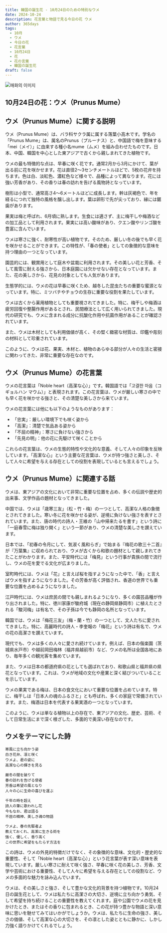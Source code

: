 ```yaml
---
title: 韓国の誕生花 - 10月24日のための特別なウメ
date: 2024-10-24
description: 花言葉と物語で見る今日の花 ウメ
author: 365days
tags:
  - 10月
  - ウメ
  - 今日の花
  - 花言葉
  - 10月24日
  - 花
  - 花の言葉
  - 韓国の誕生花
draft: false
---
```



![매화의 이미지](https://cdn.pixabay.com/photo/2021/03/07/08/28/plum-blossom-6075483_1280.jpg#center)


## 10月24日の花：ウメ（Prunus Mume）

## ウメ（Prunus Mume）に関する説明

ウメ（Prunus Mume）は、バラ科サクラ属に属する落葉小高木です。学名の「Prunus Mume」は、属名のPrunus（プルーナス）と、中国語で梅を意味する「mei（メイ）」に由来する種小名mume（ムメ）を組み合わせたものです。日本、中国、韓国を中心とした東アジアで古くから親しまれてきた植物です。

ウメの最も特徴的な点は、早春に咲く花です。通常2月から3月にかけて、葉が出る前に花を咲かせます。花は直径2〜3センチメートルほどで、5枚の花弁を持ちます。色は白、淡紅色、濃紅色など様々で、品種によって異なります。花には強い芳香があり、その香りは春の訪れを告げる風物詩となっています。

樹形は小型で、通常高さ4〜6メートルほどに成長します。幹は灰褐色で、年を経るにつれて独特の風格を醸し出します。葉は卵形で先が尖っており、縁には鋸歯があります。

果実は梅と呼ばれ、6月頃に熟します。生食には適さず、主に梅干しや梅酒などの加工品として利用されます。果実には高い酸味があり、クエン酸やリンゴ酸を豊富に含んでいます。

ウメは寒さに強く、耐寒性が高い植物です。そのため、厳しい冬の後でも早く花を咲かせることができます。この特性が、「春の使者」としての象徴的な意味を持つ理由の一つとなっています。

園芸的には、観賞用として庭木や盆栽に利用されます。その美しい花と芳香、そして風雪に耐える強さから、日本庭園には欠かせない存在となっています。また、花の美しさから、花見の対象としても人気があります。

生態学的には、ウメの花は早春に咲くため、越冬した昆虫たちの重要な蜜源となっています。特に、ミツバチやチョウの生存に重要な役割を果たしています。

ウメは古くから薬用植物としても重要視されてきました。特に、梅干しや梅酒は疲労回復や整腸作用があるとされ、民間療法として広く用いられてきました。現代の研究でも、ウメに含まれる成分に抗酸化作用や抗菌作用があることが確認されています。

また、ウメは木材としても利用価値が高く、その堅く緻密な材質は、印鑑や彫刻の材料として珍重されています。

このように、ウメは花、果実、木材と、植物のあらゆる部分が人々の生活と密接に関わってきた、非常に重要な存在なのです。

## ウメ（Prunus Mume）の花言葉

ウメの花言葉は「Noble heart（高潔な心）」です。韓国語では「고결한 마음（コギョルハン マウム）」と表現されます。この花言葉は、ウメが厳しい寒さの中でも早く花を咲かせる強さと、その清楚な美しさから来ています。

ウメの花言葉には他にも以下のようなものがあります：

- 「忠実」：厳しい環境下でも咲く姿から
- 「高潔」：清楚で気品ある姿から
- 「不屈の精神」：寒さに負けない強さから
- 「先見の明」：他の花に先駆けて咲くことから

これらの花言葉は、ウメの生態的特性や文化的な意義、そして人々の印象を反映しています。「高潔な心」という主要な花言葉は、ウメが持つ強さと美しさ、そして人々に希望を与える存在としての役割を表現しているとも言えるでしょう。

## ウメ（Prunus Mume）に関連する話

ウメは、東アジアの文化において非常に重要な位置を占め、多くの伝説や歴史的出来事、文学作品の題材となってきました。

中国では、ウメは「歳寒三友」（松・竹・梅）の一つとして、高潔な人格の象徴とされてきました。寒い冬に花を咲かせる姿が、逆境に負けない強さを表すとされています。また、唐の時代の詩人・王維の「山中帰来たるを書す」という詩に「一庭春雪に梅は独り開く」という一節があり、ウメの清楚な美しさを讃えています。

日本では、「初春の令月にして、気淑く風和らぎ」で始まる『梅花の歌三十二首』が『万葉集』に収められており、ウメが古くから和歌の題材として親しまれてきたことがわかります。また、平安時代には「梅見」という行事が貴族の間で流行し、ウメの花を愛でる文化が広まりました。

室町時代には、ウメは「花」と言えば桜を指すようになった中で、「香」と言えばウメを指すようになりました。その芳香が高く評価され、香道の世界でも重要な位置を占めるようになりました。

江戸時代には、ウメは庶民の間でも親しまれるようになり、多くの園芸品種が作り出されました。特に、徳川家康が駿府城（現在の静岡県静岡市）に植えたとされる「駿河梅」は有名で、その子孫は今でも静岡の名所となっています。

韓国では、ウメは「梅花三友」（梅・蘭・竹）の一つとして、文人たちに愛されてきました。特に、高麗時代の詩人・李奎報の「梅花」という詩は有名で、ウメの花の高潔さを讃えています。

現代でも、ウメは多くの人々に愛され続けています。例えば、日本の偕楽園（茨城県水戸市）や越前岡田梅林（福井県越前市）など、ウメの名所は全国各地にあり、毎年多くの観光客を集めています。

また、ウメは日本の都道府県の花としても選ばれており、和歌山県と福井県の県花となっています。これは、ウメが地域の文化や産業と深く結びついていることを示しています。

ウメの果実である梅は、日本の食文化において重要な位置を占めています。特に、梅干しは「日本人の魂のふるさと」とも呼ばれ、多くの家庭で常備されています。また、梅酒は日本を代表する果実酒の一つとなっています。

このように、ウメは単なる植物以上の存在で、東アジアの文化、歴史、芸術、そして日常生活にまで深く根ざした、多面的で奥深い存在なのです。

## ウメをテーマにした詩

```
寒風に立ち向かう姿
白き花弁、凛と咲く
ウメよ、君の姿に
高潔な心の輝きを見る

厳冬の闇を破りて
春の訪れを告げる使者
芳香は希望の風となり
人々の心に生命の喜びを運ぶ

千年の時を超え
詩人の筆に歌われし花
今もなお、君は語る
不屈の精神、美しき魂の物語

ウメよ、春の先駆者よ
教えておくれ、高潔に生きる術を
強く、優しく、香り高く
この世界に希望をもたらす方法を
```

この詩は、ウメの外見的特徴だけでなく、その象徴的な意味、文化的・歴史的な重要性、そして「Noble heart（高潔な心）」という花言葉が表す深い意味を表現しています。厳しい寒さに耐えて咲く強さ、早春に咲く花の美しさ、芳香、文学や芸術における重要性、そして人々に希望を与える存在としての役割など、ウメの多面的な魅力を詠み込んでいます。

ウメは、その美しさと強さ、そして豊かな文化的背景を持つ植物です。10月24日の誕生花として、ウメは私たちに高潔さの大切さ、逆境に立ち向かう勇気、そして希望を持ち続けることの重要性を教えてくれます。庭や公園でウメの花を見かけたとき、またはその香りに包まれるとき、この花が持つ豊かな物語と深い意味に思いを馳せてみてはいかがでしょうか。ウメは、私たちに生命の強さ、美しさの価値、そして高潔な心の大切さを、その凛とした姿とともに静かに、しかし力強く語りかけてくれるでしょう。
